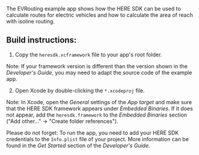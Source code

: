 The EVRouting example app shows how the HERE SDK can be used to calculate routes for electric vehicles and how to calculate the area of reach with isoline routing.

Build instructions:
-------------------

1) Copy the `heresdk.xcframework` file to your app's root folder.

Note: If your framework version is different than the version shown in the _Developer's Guide_, you may need to adapt the source code of the example app.

2) Open Xcode by double-clicking the `*.xcodeproj` file.

Note: In Xcode, open the _General_ settings of the _App target_ and make sure that the HERE SDK framework appears under _Embedded Binaries_. If it does not appear, add the `heresdk.framework` to the _Embedded Binaries_ section ("Add other..." -> "Create folder references").

Please do not forget: To run the app, you need to add your HERE SDK credentials to the `Info.plist` file of your project. More information can be found in the _Get Started_ section of the _Developer's Guide_.
